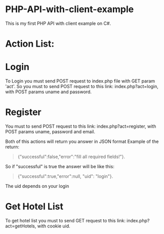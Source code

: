 # PHP-API-with-client-example
This is my first PHP API with client example on C#.

# Action List: 

# Login
To Login you must send POST request to index.php file with GET param 'act'.
So you must to send POST request to this link: index.php?act=login, with POST params uname and password.
# Register
You must to send POST request to this link: index.php?act=register, with POST params uname, password and email.

Both of this actions will return you answer in JSON format
Example of the return:
> {"successful":false,"error":"fill all required fields!"}.

So if "successful" is true the answer will be like this:

> {"successful":true,"error":null, "uid": "login"}.

The uid depends on your login


# Get Hotel List
To get hotel list you must to send GET request to this link: index.php?act=getHotels, with cookie uid.

